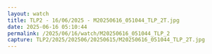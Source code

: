 ```yaml
---
layout: watch
title: TLP2 - 16/06/2025 - M20250616_051044_TLP_2T.jpg
date: 2025-06-16 05:10:44
permalink: /2025/06/16/watch/M20250616_051044_TLP_2
capture: TLP2/2025/202506/20250615/M20250616_051044_TLP_2T.jpg
---
```

